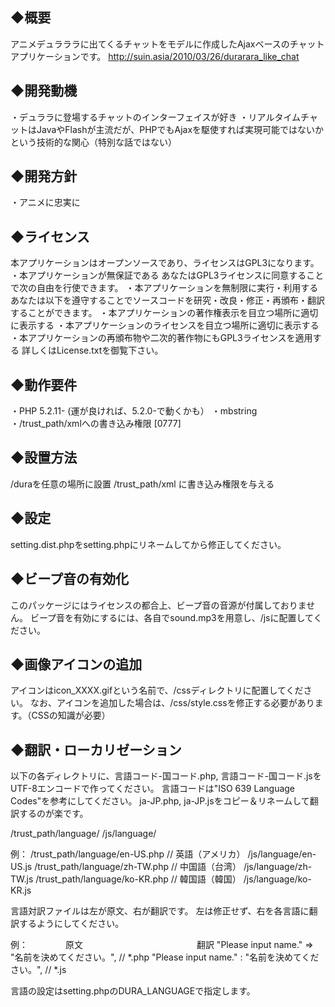## ◆概要

アニメデュラララに出てくるチャットをモデルに作成したAjaxベースのチャットアプリケーションです。
http://suin.asia/2010/03/26/durarara_like_chat


## ◆開発動機

・デュララに登場するチャットのインターフェイスが好き
・リアルタイムチャットはJavaやFlashが主流だが、PHPでもAjaxを駆使すれば実現可能ではないかという技術的な関心（特別な話ではない）


## ◆開発方針

・アニメに忠実に


## ◆ライセンス

本アプリケーションはオープンソースであり、ライセンスはGPL3になります。
・本アプリケーションが無保証である
あなたはGPL3ライセンスに同意することで次の自由を行使できます。
・本アプリケーションを無制限に実行・利用する
あなたは以下を遵守することでソースコードを研究・改良・修正・再頒布・翻訳することができます。
・本アプリケーションの著作権表示を目立つ場所に適切に表示する
・本アプリケーションのライセンスを目立つ場所に適切に表示する
・本アプリケーションの再頒布物や二次的著作物にもGPL3ライセンスを適用する
詳しくはLicense.txtを御覧下さい。


## ◆動作要件

・PHP 5.2.11- (運が良ければ、5.2.0-で動くかも）
・mbstring
・/trust_path/xmlへの書き込み権限 [0777]


## ◆設置方法

/duraを任意の場所に設置
/trust_path/xml に書き込み権限を与える


## ◆設定

setting.dist.phpをsetting.phpにリネームしてから修正してください。


## ◆ビープ音の有効化

このパッケージにはライセンスの都合上、ビープ音の音源が付属しておりません。
ビープ音を有効にするには、各自でsound.mp3を用意し、/jsに配置してください。


## ◆画像アイコンの追加

アイコンはicon_XXXX.gifという名前で、/cssディレクトリに配置してください。
なお、アイコンを追加した場合は、/css/style.cssを修正する必要があります。（CSSの知識が必要）


## ◆翻訳・ローカリゼーション

以下の各ディレクトリに、言語コード-国コード.php, 言語コード-国コード.jsをUTF-8エンコードで作ってください。
言語コードは"ISO 639 Language Codes"を参考にしてください。
ja-JP.php, ja-JP.jsをコピー＆リネームして翻訳するのが楽です。

/trust_path/language/
/js/language/

例：
/trust_path/language/en-US.php // 英語（アメリカ）
/js/language/en-US.js
/trust_path/language/zh-TW.php // 中国語（台湾）
/js/language/zh-TW.js
/trust_path/language/ko-KR.php // 韓国語（韓国）
/js/language/ko-KR.js

言語対訳ファイルは左が原文、右が翻訳です。
左は修正せず、右を各言語に翻訳するようにしてください。

例：
　　　　原文　　　　　　　　　　　　　翻訳
"Please input name." =&gt; "名前を決めてください。", // *.php
"Please input name." : "名前を決めてください。", // *.js

言語の設定はsetting.phpのDURA_LANGUAGEで指定します。

